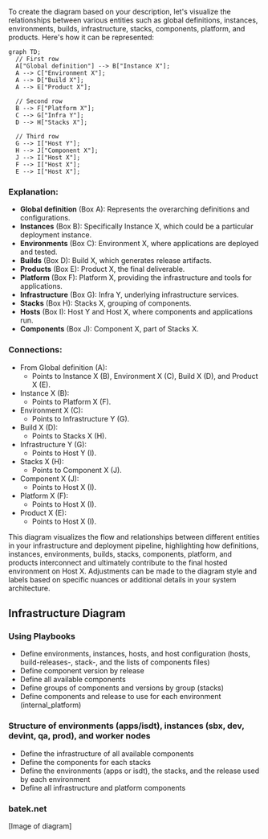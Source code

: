 To create the diagram based on your description, let's visualize the relationships between various entities such as global definitions, instances, environments, builds, infrastructure, stacks, components, platform, and products. Here's how it can be represented:

```mermaid
graph TD;
  // First row
  A["Global definition"] --> B["Instance X"];
  A --> C["Environment X"];
  A --> D["Build X"];
  A --> E["Product X"];
  
  // Second row
  B --> F["Platform X"];
  C --> G["Infra Y"];
  D --> H["Stacks X"];
  
  // Third row
  G --> I["Host Y"];
  H --> J["Component X"];
  J --> I["Host X"];
  F --> I["Host X"];
  E --> I["Host X"];
```

### Explanation:

- **Global definition** (Box A): Represents the overarching definitions and configurations.
- **Instances** (Box B): Specifically Instance X, which could be a particular deployment instance.
- **Environments** (Box C): Environment X, where applications are deployed and tested.
- **Builds** (Box D): Build X, which generates release artifacts.
- **Products** (Box E): Product X, the final deliverable.
- **Platform** (Box F): Platform X, providing the infrastructure and tools for applications.
- **Infrastructure** (Box G): Infra Y, underlying infrastructure services.
- **Stacks** (Box H): Stacks X, grouping of components.
- **Hosts** (Box I): Host Y and Host X, where components and applications run.
- **Components** (Box J): Component X, part of Stacks X.

### Connections:

- From Global definition (A):
  - Points to Instance X (B), Environment X (C), Build X (D), and Product X (E).
- Instance X (B):
  - Points to Platform X (F).
- Environment X (C):
  - Points to Infrastructure Y (G).
- Build X (D):
  - Points to Stacks X (H).
- Infrastructure Y (G):
  - Points to Host Y (I).
- Stacks X (H):
  - Points to Component X (J).
- Component X (J):
  - Points to Host X (I).
- Platform X (F):
  - Points to Host X (I).
- Product X (E):
  - Points to Host X (I).

This diagram visualizes the flow and relationships between different entities in your infrastructure and deployment pipeline, highlighting how definitions, instances, environments, builds, stacks, components, platform, and products interconnect and ultimately contribute to the final hosted environment on Host X. Adjustments can be made to the diagram style and labels based on specific nuances or additional details in your system architecture.










## Infrastructure Diagram

### Using Playbooks

* Define environments, instances, hosts, and host configuration (hosts, build-releases-, stack-, and the lists of components files)
* Define component version by release
* Define all available components
* Define groups of components and versions by group (stacks)
* Define components and release to use for each environment (internal_platform)

### Structure of environments (apps/isdt), instances (sbx, dev, devint, qa, prod), and worker nodes

* Define the infrastructure of all available components
* Define the components for each stacks
* Define the environments (apps or isdt), the stacks, and the release used by each environment
* Define all infrastructure and platform components

### batek.net

[Image of diagram]
